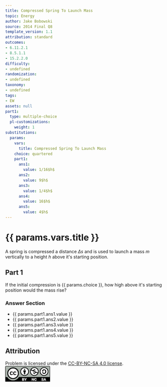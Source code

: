 ```yaml
---
title: Compressed Spring To Launch Mass
topic: Energy
author: Jake Bobowski
source: 2014 Final Q8
template_version: 1.1
attribution: standard
outcomes:
- 6.11.2.1
- 8.5.1.1
- 15.2.2.0
difficulty:
- undefined
randomization:
- undefined
taxonomy:
- undefined
tags:
- EW
assets: null
part1:
  type: multiple-choice
  pl-customizations:
    weight: 1
substitutions:
  params:
    vars:
      title: Compressed Spring To Launch Mass
    choice: quartered
    part1:
      ans1:
        value: 1/16$h$
      ans2:
        value: 9$h$
      ans3:
        value: 1/4$h$
      ans4:
        value: 16$h$
      ans5:
        value: 4$h$
---
```

# {{ params.vars.title }}
A spring is compressed a distance $\Delta$$s$ and is used to launch a mass $m$ vertically to a height $h$ above it's starting position.

## Part 1

If the initial compression is {{ params.choice }}, how high above it's starting position would the mass rise?

### Answer Section

- {{ params.part1.ans1.value }}
- {{ params.part1.ans2.value }}
- {{ params.part1.ans3.value }}
- {{ params.part1.ans4.value }}
- {{ params.part1.ans5.value }}

## Attribution

Problem is licensed under the [CC-BY-NC-SA 4.0 license](https://creativecommons.org/licenses/by-nc-sa/4.0/).<br> ![The Creative Commons 4.0 license requiring attribution-BY, non-commercial-NC, and share-alike-SA license.](https://raw.githubusercontent.com/firasm/bits/master/by-nc-sa.png)